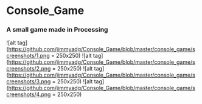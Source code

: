 # Console_Game
### A small game made in Processing

![alt tag](https://github.com/jimmyadg/Console_Game/blob/master/console_game/screenshots/1.png = 250x250)
![alt tag](https://github.com/jimmyadg/Console_Game/blob/master/console_game/screenshots/2.png = 250x250)
![alt tag](https://github.com/jimmyadg/Console_Game/blob/master/console_game/screenshots/3.png = 250x250)
![alt tag](https://github.com/jimmyadg/Console_Game/blob/master/console_game/screenshots/4.png = 250x250)


